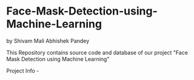 # Face-Mask-Detection-using-Machine-Learning

by 
Shivam Mali
Abhishek Pandey

This Repository contains source code and database of our project "Face Mask Detection using Machine Learning"

Project Info - 

